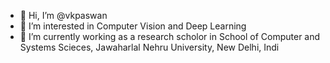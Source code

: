 - 👋 Hi, I’m @vkpaswan
- 👀 I’m interested in Computer Vision and Deep Learning
- 🌱 I’m currently working as a research scholor in School of Computer and Systems Scieces, Jawaharlal Nehru University, New Delhi, Indi

<!---
vkpaswan/vkpaswan is a ✨ special ✨ repository because its `README.md` (this file) appears on your GitHub profile.
You can click the Preview link to take a look at your changes.
--->
